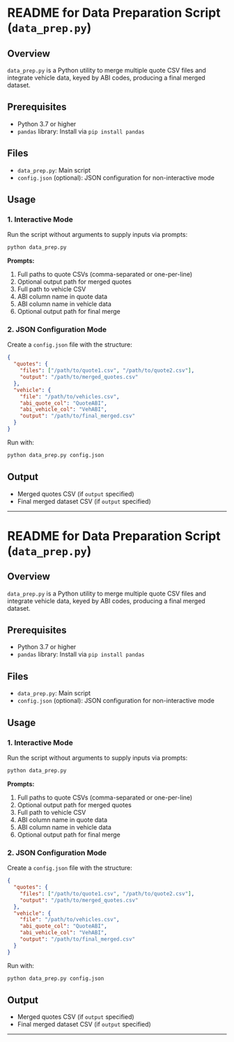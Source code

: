 <!-- File: README_data_prep.md -->
# README for Data Preparation Script (`data_prep.py`)
 
## Overview
 
`data_prep.py` is a Python utility to merge multiple quote CSV files and integrate vehicle data, keyed by ABI codes, producing a final merged dataset.
 
## Prerequisites
 
- Python 3.7 or higher
- `pandas` library: Install via `pip install pandas`
 
## Files
 
- `data_prep.py`: Main script
- `config.json` (optional): JSON configuration for non-interactive mode
 
## Usage
 
### 1. Interactive Mode
 
Run the script without arguments to supply inputs via prompts:
 
```bash
python data_prep.py
```
 
**Prompts:**
1. Full paths to quote CSVs (comma-separated or one-per-line)
2. Optional output path for merged quotes
3. Full path to vehicle CSV
4. ABI column name in quote data
5. ABI column name in vehicle data
6. Optional output path for final merge
 
### 2. JSON Configuration Mode
 
Create a `config.json` file with the structure:
 
```json
{
  "quotes": {
    "files": ["/path/to/quote1.csv", "/path/to/quote2.csv"],
    "output": "/path/to/merged_quotes.csv"
  },
  "vehicle": {
    "file": "/path/to/vehicles.csv",
    "abi_quote_col": "QuoteABI",
    "abi_vehicle_col": "VehABI",
    "output": "/path/to/final_merged.csv"
  }
}
```
 
Run with:
 
```bash
python data_prep.py config.json
```
 
## Output
 
- Merged quotes CSV (if `output` specified)
- Final merged dataset CSV (if `output` specified)
 
---

<!-- File: README_data_prep.md -->
# README for Data Preparation Script (`data_prep.py`)
 
## Overview
 
`data_prep.py` is a Python utility to merge multiple quote CSV files and integrate vehicle data, keyed by ABI codes, producing a final merged dataset.
 
## Prerequisites
 
- Python 3.7 or higher
- `pandas` library: Install via `pip install pandas`
 
## Files
 
- `data_prep.py`: Main script
- `config.json` (optional): JSON configuration for non-interactive mode
 
## Usage
 
### 1. Interactive Mode
 
Run the script without arguments to supply inputs via prompts:
 
```bash
python data_prep.py
```
 
**Prompts:**
1. Full paths to quote CSVs (comma-separated or one-per-line)
2. Optional output path for merged quotes
3. Full path to vehicle CSV
4. ABI column name in quote data
5. ABI column name in vehicle data
6. Optional output path for final merge
 
### 2. JSON Configuration Mode
 
Create a `config.json` file with the structure:
 
```json
{
  "quotes": {
    "files": ["/path/to/quote1.csv", "/path/to/quote2.csv"],
    "output": "/path/to/merged_quotes.csv"
  },
  "vehicle": {
    "file": "/path/to/vehicles.csv",
    "abi_quote_col": "QuoteABI",
    "abi_vehicle_col": "VehABI",
    "output": "/path/to/final_merged.csv"
  }
}
```
 
Run with:
 
```bash
python data_prep.py config.json
```
 
## Output
 
- Merged quotes CSV (if `output` specified)
- Final merged dataset CSV (if `output` specified)
 
---
